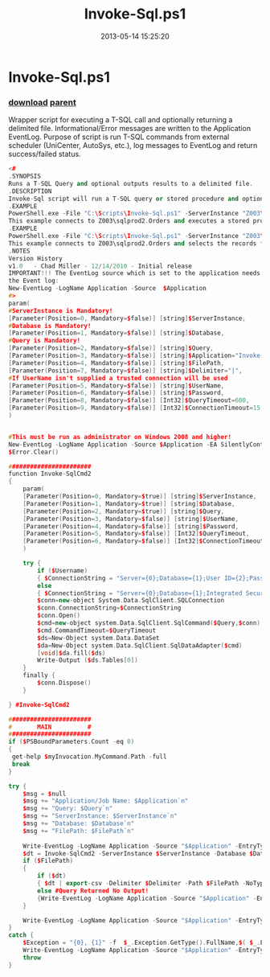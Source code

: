 ﻿---
pid:            4155
parent:         2484
children:       
poster:         yoyon
title:          Invoke-Sql.ps1
date:           2013-05-14 15:25:20
description:    Wrapper script for executing a T-SQL call and optionally returning a delimited file. Informational/Error messages are written to the Application EventLog. Purpose of script is run T-SQL commands from external scheduler (UniCenter, AutoSys, etc.), log messages to EventLog and return success/failed status.
format:         cpp
---

# Invoke-Sql.ps1

### [download](4155.cpp) [parent](2484.md) 

Wrapper script for executing a T-SQL call and optionally returning a delimited file. Informational/Error messages are written to the Application EventLog. Purpose of script is run T-SQL commands from external scheduler (UniCenter, AutoSys, etc.), log messages to EventLog and return success/failed status.

```cpp
<#
.SYNOPSIS
Runs a T-SQL Query and optional outputs results to a delimited file.
.DESCRIPTION
Invoke-Sql script will run a T-SQL query or stored procedure and optionally outputs a delimited file.
.EXAMPLE
PowerShell.exe -File "C:\Scripts\Invoke-Sql.ps1" -ServerInstance "Z003\sqlprod2" -Database orders -Query "EXEC usp_accounts '12445678'"
This example connects to Z003\sqlprod2.Orders and executes a stored procedure which does not return a result set
.EXAMPLE
PowerShell.exe -File "C:\Scripts\Invoke-Sql.ps1" -ServerInstance "Z003\sqlprod2" -Database orders -Query "SELECT * FROM dbo.accounts" -FilePath "C:\Scripts\accounts.txt" -Delimiter ","
This example connects to Z003\sqlprod2.Orders and selects the records from the accounts tables, the data is outputed to a CSV file
.NOTES
Version History
v1.0   - Chad Miller - 12/14/2010 - Initial release
IMPORTANT!!! The EventLog source which is set to the application needs to be registered with 
the Event log:
New-EventLog -LogName Application -Source  $Application
#>
param(
#ServerInstance is Mandatory!
[Parameter(Position=0, Mandatory=$false)] [string]$ServerInstance,
#Database is Mandatory!
[Parameter(Position=1, Mandatory=$false)] [string]$Database,
#Query is Mandatory!
[Parameter(Position=2, Mandatory=$false)] [string]$Query,
[Parameter(Position=3, Mandatory=$false)] [string]$Application="Invoke-Sql.ps1",
[Parameter(Position=4, Mandatory=$false)] [string]$FilePath,
[Parameter(Position=7, Mandatory=$false)] [string]$Delimiter="|",
#If UserName isn't supplied a trusted connection will be used
[Parameter(Position=5, Mandatory=$false)] [string]$UserName,
[Parameter(Position=6, Mandatory=$false)] [string]$Password,
[Parameter(Position=8, Mandatory=$false)] [Int32]$QueryTimeout=600,
[Parameter(Position=9, Mandatory=$false)] [Int32]$ConnectionTimeout=15
)


#This must be run as administrator on Windows 2008 and higher!
New-EventLog -LogName Application -Source $Application -EA SilentlyContinue
$Error.Clear()

#######################
function Invoke-SqlCmd2
{
    param(
    [Parameter(Position=0, Mandatory=$true)] [string]$ServerInstance,
    [Parameter(Position=1, Mandatory=$true)] [string]$Database,
    [Parameter(Position=2, Mandatory=$true)] [string]$Query,
    [Parameter(Position=3, Mandatory=$false)] [string]$UserName,
    [Parameter(Position=4, Mandatory=$false)] [string]$Password,
    [Parameter(Position=5, Mandatory=$false)] [Int32]$QueryTimeout,
    [Parameter(Position=6, Mandatory=$false)] [Int32]$ConnectionTimeout
    )

    try {
        if ($Username)
        { $ConnectionString = "Server={0};Database={1};User ID={2};Password={3};Trusted_Connection=False;Connect Timeout={4}" -f $ServerInstance,$Database,$Username,$Password,$ConnectionTimeout }
        else
        { $ConnectionString = "Server={0};Database={1};Integrated Security=True;Connect Timeout={2}" -f $ServerInstance,$Database,$ConnectionTimeout }
        $conn=new-object System.Data.SqlClient.SQLConnection
        $conn.ConnectionString=$ConnectionString
        $conn.Open()
        $cmd=new-object system.Data.SqlClient.SqlCommand($Query,$conn)
        $cmd.CommandTimeout=$QueryTimeout
        $ds=New-Object system.Data.DataSet
        $da=New-Object system.Data.SqlClient.SqlDataAdapter($cmd)
        [void]$da.fill($ds)
        Write-Output ($ds.Tables[0])
    }
    finally {
        $conn.Dispose()
    }

} #Invoke-SqlCmd2

#######################
#       MAIN          #
#######################
if ($PSBoundParameters.Count -eq 0)
{
 get-help $myInvocation.MyCommand.Path -full
 break
}

try {
    $msg = $null
    $msg += "Application/Job Name: $Application`n" 
    $msg += "Query: $Query`n"
    $msg += "ServerInstance: $ServerInstance`n"
    $msg += "Database: $Database`n"
    $msg += "FilePath: $FilePath`n"
    
    Write-EventLog -LogName Application -Source "$Application" -EntryType Information -EventId 12345 -Message "Starting`n$msg"
    $dt = Invoke-SqlCmd2 -ServerInstance $ServerInstance -Database $Database -Query $Query -UserName $UserName -Password $Password -QueryTimeOut $QueryTimeOut -ConnectionTimeout $ConnectionTimeout
    if ($FilePath)
    { 
        if ($dt)
        { $dt | export-csv -Delimiter $Delimiter -Path $FilePath -NoTypeInformation }
        else #Query Returned No Output!
        {Write-EventLog -LogName Application -Source "$Application" -EntryType Warning -EventId 12345 -Message "NoOutput`n$msg" } 
    }

    Write-EventLog -LogName Application -Source "$Application" -EntryType Information -EventId 12345 -Message "Completed`n$msg"
}
catch {
    $Exception = "{0}, {1}" -f  $_.Exception.GetType().FullName,$( $_.Exception.Message -replace "'" )
    Write-EventLog -LogName Application -Source "$Application" -EntryType Error -EventId 12345 -Message "Error`n$msg`n$Exception"
    throw
}
```
